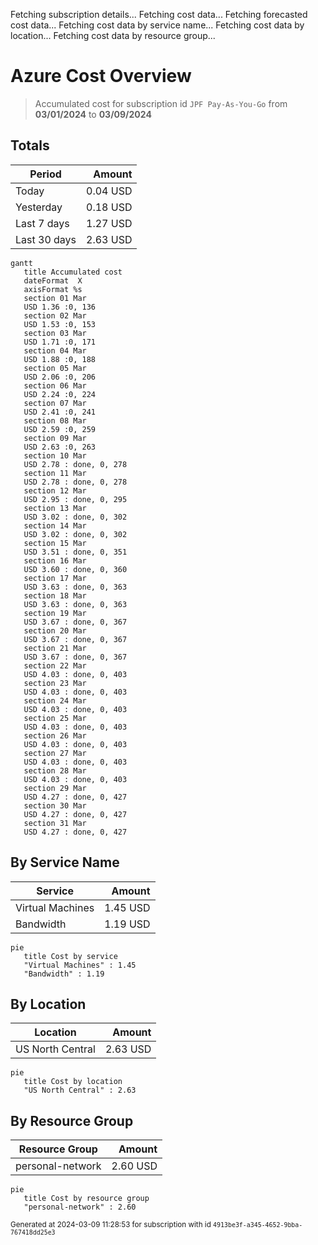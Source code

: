 Fetching subscription details...
Fetching cost data...
Fetching forecasted cost data...
Fetching cost data by service name...
Fetching cost data by location...
Fetching cost data by resource group...
# Azure Cost Overview

> Accumulated cost for subscription id `JPF Pay-As-You-Go` from **03/01/2024** to **03/09/2024**

## Totals

|Period|Amount|
|---|---:|
|Today|0.04 USD|
|Yesterday|0.18 USD|
|Last 7 days|1.27 USD|
|Last 30 days|2.63 USD|

```mermaid
gantt
   title Accumulated cost
   dateFormat  X
   axisFormat %s
   section 01 Mar
   USD 1.36 :0, 136
   section 02 Mar
   USD 1.53 :0, 153
   section 03 Mar
   USD 1.71 :0, 171
   section 04 Mar
   USD 1.88 :0, 188
   section 05 Mar
   USD 2.06 :0, 206
   section 06 Mar
   USD 2.24 :0, 224
   section 07 Mar
   USD 2.41 :0, 241
   section 08 Mar
   USD 2.59 :0, 259
   section 09 Mar
   USD 2.63 :0, 263
   section 10 Mar
   USD 2.78 : done, 0, 278
   section 11 Mar
   USD 2.78 : done, 0, 278
   section 12 Mar
   USD 2.95 : done, 0, 295
   section 13 Mar
   USD 3.02 : done, 0, 302
   section 14 Mar
   USD 3.02 : done, 0, 302
   section 15 Mar
   USD 3.51 : done, 0, 351
   section 16 Mar
   USD 3.60 : done, 0, 360
   section 17 Mar
   USD 3.63 : done, 0, 363
   section 18 Mar
   USD 3.63 : done, 0, 363
   section 19 Mar
   USD 3.67 : done, 0, 367
   section 20 Mar
   USD 3.67 : done, 0, 367
   section 21 Mar
   USD 3.67 : done, 0, 367
   section 22 Mar
   USD 4.03 : done, 0, 403
   section 23 Mar
   USD 4.03 : done, 0, 403
   section 24 Mar
   USD 4.03 : done, 0, 403
   section 25 Mar
   USD 4.03 : done, 0, 403
   section 26 Mar
   USD 4.03 : done, 0, 403
   section 27 Mar
   USD 4.03 : done, 0, 403
   section 28 Mar
   USD 4.03 : done, 0, 403
   section 29 Mar
   USD 4.27 : done, 0, 427
   section 30 Mar
   USD 4.27 : done, 0, 427
   section 31 Mar
   USD 4.27 : done, 0, 427
```

## By Service Name

|Service|Amount|
|---|---:|
|Virtual Machines|1.45 USD|
|Bandwidth|1.19 USD|

```mermaid
pie
   title Cost by service
   "Virtual Machines" : 1.45
   "Bandwidth" : 1.19
```

## By Location

|Location|Amount|
|---|---:|
|US North Central|2.63 USD|

```mermaid
pie
   title Cost by location
   "US North Central" : 2.63
```

## By Resource Group

|Resource Group|Amount|
|---|---:|
|personal-network|2.60 USD|

```mermaid
pie
   title Cost by resource group
   "personal-network" : 2.60
```

<sup>Generated at 2024-03-09 11:28:53 for subscription with id `4913be3f-a345-4652-9bba-767418dd25e3`</sup>
